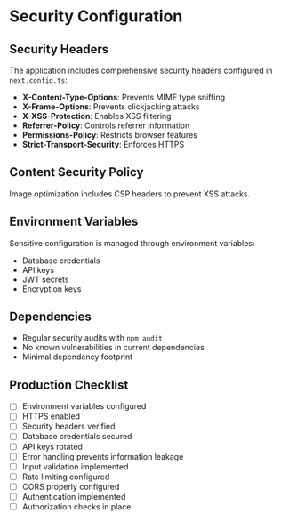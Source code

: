 # Security Configuration

## Security Headers
The application includes comprehensive security headers configured in `next.config.ts`:

- **X-Content-Type-Options**: Prevents MIME type sniffing
- **X-Frame-Options**: Prevents clickjacking attacks
- **X-XSS-Protection**: Enables XSS filtering
- **Referrer-Policy**: Controls referrer information
- **Permissions-Policy**: Restricts browser features
- **Strict-Transport-Security**: Enforces HTTPS

## Content Security Policy
Image optimization includes CSP headers to prevent XSS attacks.

## Environment Variables
Sensitive configuration is managed through environment variables:
- Database credentials
- API keys
- JWT secrets
- Encryption keys

## Dependencies
- Regular security audits with `npm audit`
- No known vulnerabilities in current dependencies
- Minimal dependency footprint

## Production Checklist
- [ ] Environment variables configured
- [ ] HTTPS enabled
- [ ] Security headers verified
- [ ] Database credentials secured
- [ ] API keys rotated
- [ ] Error handling prevents information leakage
- [ ] Input validation implemented
- [ ] Rate limiting configured
- [ ] CORS properly configured
- [ ] Authentication implemented
- [ ] Authorization checks in place
